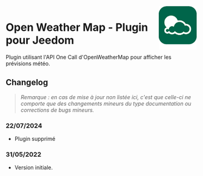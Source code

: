 <img align="right" src="../images/owm_icon.png" width="100">

# Open Weather Map - Plugin pour Jeedom

Plugin utilisant l'API One Call d'OpenWeatherMap pour afficher les prévisions météo.

## Changelog

>*Remarque : en cas de mise à jour non listée ici, c'est que celle-ci ne comporte que des changements mineurs du type documentation ou corrections de bugs mineurs.*

### 22/07/2024
- Plugin supprimé

### 31/05/2022
- Version initiale.
